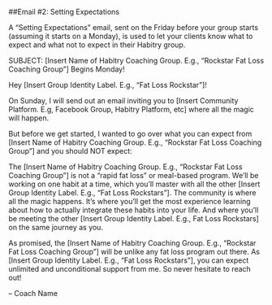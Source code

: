 ##Email #2: Setting Expectations

A “Setting Expectations” email, sent on the Friday before your group starts (assuming it starts on a Monday), is used to let your clients know what to expect and what not to expect in their Habitry group.

SUBJECT: [Insert Name of Habitry Coaching Group. E.g., “Rockstar Fat Loss Coaching Group”] Begins Monday!

Hey [Insert Group Identity Label. E.g., “Fat Loss Rockstar”]!

On Sunday, I will send out an email inviting you to [Insert Community Platform. E.g, Facebook Group, Habitry Platform, etc] where all the magic will happen. 

But before we get started, I wanted to go over what you can expect from [Insert Name of Habitry Coaching Group. E.g., “Rockstar Fat Loss Coaching Group”] and you should NOT expect:

The [Insert Name of Habitry Coaching Group. E.g., “Rockstar Fat Loss Coaching Group”] is not a “rapid fat loss” or meal-based program. We’ll be working on one habit at a time, which you’ll master with all the other [Insert Group Identity Label. E.g., “Fat Loss Rockstars”]. The community is where all the magic happens. It’s where you’ll get the most experience learning about how to actually integrate these habits into your life. And where you’ll be meeting the other [Insert Group Identity Label. E.g., Fat Loss Rockstars] on the same journey as you.

As promised, the [Insert Name of Habitry Coaching Group. E.g., “Rockstar Fat Loss Coaching Group”] will be unlike any fat loss program out there. As [Insert Group Identity Label. E.g., “Fat Loss Rockstars”], you can expect unlimited and unconditional support from me. So never hesitate to reach out!

– Coach Name
